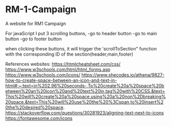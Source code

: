 # RM-1-Campaign
A website for RM1 Campaign 

For javaScript I put 3 scrolling buttons,
-go to header button
-go to main button
-go to footer button

when clicking these buttons, it will trigger the 'scrollToSection" function with the corresponding
ID of the section(header,main,footer)

References websites:
https://htmlcheatsheet.com/css/
https://www.w3schools.com/html/html_forms.asp
https://www.w3schools.com/icons/
https://www.shecodes.io/athena/9827-how-to-create-space-between-an-icon-and-text-in-html#:~:text=in%202.96%20seconds-,To%20create%20a%20space%20between%20an%20icon%20and%20text%20in,tag%20with%20CSS.&text=This%20will%20create%20a%20space,using%20a%20non%2Dbreaking%20space.&text=This%20will%20use%20the%20%3Cspan,to%20insert%20the%20desired%20space.
https://stackoverflow.com/questions/30281923/aligning-text-next-to-icons
https://fontawesome.com/icons
